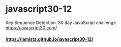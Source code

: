 # javascript30-12
Key Sequence Detection. 30 day JavaScript challenge https://javascript30.com/

#### https://lamista.github.io/javascript30-12/
